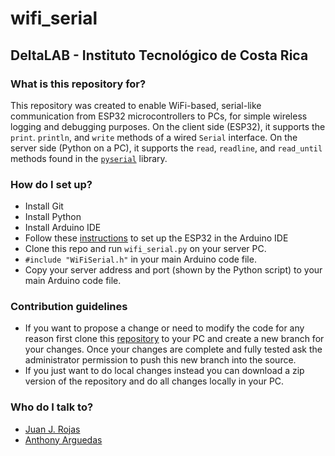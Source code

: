 wifi_serial
============
## DeltaLAB - Instituto Tecnológico de Costa Rica

### What is this repository for?

This repository was created to enable WiFi-based, serial-like communication from ESP32 microcontrollers to PCs, for simple wireless logging and debugging purposes.
On the client side (ESP32), it supports the `print`. `println`, and `write` methods of a wired `Serial` interface.
On the server side (Python on a PC), it supports the `read`, `readline`, and `read_until` methods found in the [`pyserial`](https://github.com/pyserial/pyserial) library.

### How do I set up?

* Install Git
* Install Python
* Install Arduino IDE
* Follow these [instructions](https://docs.espressif.com/projects/arduino-esp32/en/latest/installing.html) to set up the ESP32 in the Arduino IDE
* Clone this repo and run `wifi_serial.py` on your server PC.
* `#include "WiFiSerial.h"` in your main Arduino code file.
* Copy your server address and port (shown by the Python script) to your main Arduino code file.

### Contribution guidelines ###

* If you want to propose a change or need to modify the code for any reason first clone this [repository](https://github.com/DeltaLabo/rsim) to your PC and create a new branch for your changes. Once your changes are complete and fully tested ask the administrator permission to push this new branch into the source.
* If you just want to do local changes instead you can download a zip version of the repository and do all changes locally in your PC. 

### Who do I talk to?

* [Juan J. Rojas](mailto:juan.rojas@itcr.ac.cr)
* [Anthony Arguedas](mailto:antarguedas@estudiantec.r)
